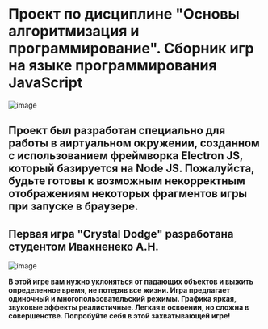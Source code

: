 # Проект по дисциплине "Основы алгоритмизация и программирование". Сборник игр на языке программирования JavaScript

![image](https://github.com/ShaobiShain/Game/assets/126594092/9ff7be99-b277-4bfa-ae0b-9c05b1b01244)




## Проект был разработан специально для работы в аиртуальном окружении, созданном с использованием фреймворка Electron JS, который базируется на Node JS. Пожалуйста, будьте готовы к возможным некорректным отображениям некоторых фрагментов игры при запуске в браузере.



## Первая игра "Crystal Dodge" разработана студентом Ивахненеко А.Н.

![image](https://github.com/ShaobiShain/Game/assets/126594092/53bdd975-6089-4397-8fc3-797578d8591e)

**В этой игре вам нужно уклоняться от падающих объектов и выжить определенное время, не потеряв все жизни. Игра предлагает одиночный и многопользовательский режимы. Графика яркая, звуковые эффекты реалистичные. Легкая в освоении, но сложна в совершенстве. Попробуйте себя в этой захватывающей игре!**
